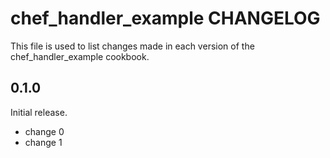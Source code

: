 # chef_handler_example CHANGELOG

This file is used to list changes made in each version of the chef_handler_example cookbook.

## 0.1.0

Initial release.

- change 0
- change 1
